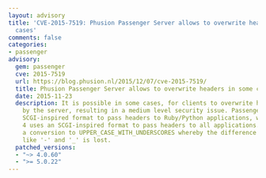 ```yaml
---
layout: advisory
title: 'CVE-2015-7519: Phusion Passenger Server allows to overwrite headers in some
  cases'
comments: false
categories:
- passenger
advisory:
  gem: passenger
  cve: 2015-7519
  url: https://blog.phusion.nl/2015/12/07/cve-2015-7519/
  title: Phusion Passenger Server allows to overwrite headers in some cases
  date: 2015-11-23
  description: It is possible in some cases, for clients to overwrite headers set
    by the server, resulting in a medium level security issue. Passenger 5 uses an
    SCGI-inspired format to pass headers to Ruby/Python applications, while Passenger
    4 uses an SCGI-inspired format to pass headers to all applications. This implies
    a conversion to UPPER_CASE_WITH_UNDERSCORES whereby the difference between characters
    like '-' and '_' is lost.
  patched_versions:
  - "~> 4.0.60"
  - ">= 5.0.22"
---
```

